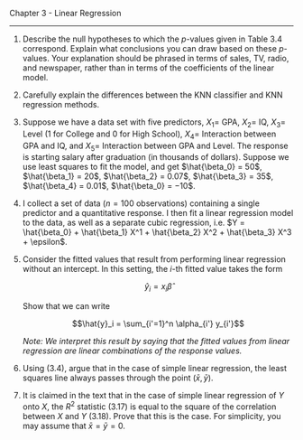 Chapter 3 - Linear Regression

---

1. Describe the null hypotheses to which the $p$-values given in Table 3.4
correspond. Explain what conclusions you can draw based on these $p$-values.
Your explanation should be phrased in terms of sales, TV, radio, and newspaper,
rather than in terms of the coefficients of the linear model.

2. Carefully explain the differences between the KNN classifier and KNN
regression methods.

3. Suppose we have a data set with five predictors, $X_1 =$ GPA, $X_2 =$ IQ,
$X_3 =$ Level ($1$ for College and $0$ for High School), $X_4 =$ Interaction between GPA and IQ, and $X_5 =$ Interaction between GPA and Level. The response
is starting salary after graduation (in thousands of dollars). Suppose we use
least squares to fit the model, and get
$\hat{\beta_0} = 50$, $\hat{\beta_1} = 20$, $\hat{\beta_2} = 0.07$,
$\hat{\beta_3} = 35$, $\hat{\beta_4} = 0.01$, $\hat{\beta_0} = −10$.


4. I collect a set of data ($n = 100$ observations) containing a single
predictor and a quantitative response. I then fit a linear regression model to
the data, as well as a separate cubic regression, i.e.
$Y = \hat{\beta_0} + \hat{\beta_1} X^1 + \hat{\beta_2} X^2 +
\hat{\beta_3} X^3 + \epsilon$.


5. Consider the fitted values that result from performing linear regression
without an intercept. In this setting, the $i$-th fitted value takes the form

    $$\hat{y}_i = x_i \hat{\beta}$$

    Show that we can write
    
    $$\hat{y}_i = \sum_{i'=1}^n \alpha_{i'} y_{i'}$$

    _Note: We interpret this result by saying that the fitted values from linear
    regression are linear combinations of the response values._

6. Using (3.4), argue that in the case of simple linear regression, the least
squares line always passes through the point $(\bar{x}, \bar{y})$.

7. It is claimed in the text that in the case of simple linear regression of $Y$
onto $X$, the $R^2$ statistic (3.17) is equal to the square of the correlation between $X$ and $Y$ (3.18). Prove that this is the case. For simplicity, you may assume that $\bar{x} = \bar{y} = 0$.